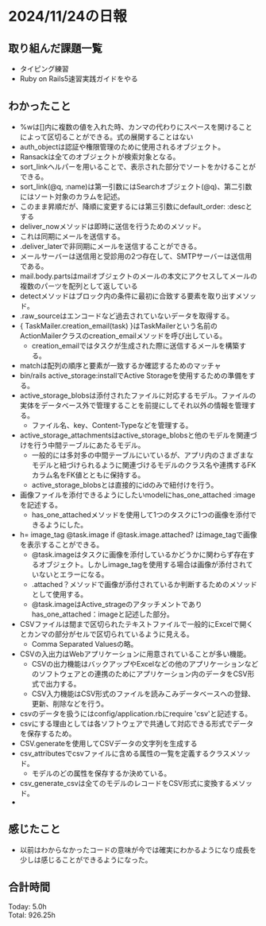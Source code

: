 # 2024/11/24の日報
## 取り組んだ課題一覧
* タイピング練習
* Ruby on Rails5速習実践ガイドをやる
## わかったこと
*  %wは[]内に複数の値を入れた時、カンマの代わりにスペースを開けることによって区切ることができる。式の展開することはない
*  auth_objectは認証や権限管理のために使用されるオブジェクト。
*  Ransackは全てのオブジェクトが検索対象となる。
*  sort_linkヘルパーを用いることで、表示された部分でソートをかけることができる。
  * sort_link(@q, :name)は第一引数にはSearchオブジェクト(@q)、第二引数にはソート対象のカラムを記述。
  * このまま昇順だが、降順に変更するには第三引数にdefault_order: :descとする
*  deliver_nowメソッドは即時に送信を行うためのメソッド。
  * これは同期にメールを送信する。
  * .deliver_laterで非同期にメールを送信することができる。
* メールサーバーは送信用と受診用の2つ存在して、SMTPサーバーは送信用である。
* mail.body.partsはmailオブジェクトのメールの本文にアクセスしてメールの複数のパーツを配列として返している
* detectメソッドはブロック内の条件に最初に合致する要素を取り出すメソッド。
* .raw_sourceはエンコードなど過去されていないデータを取得する。
* { TaskMailer.creation_email(task) }はTaskMailerという名前のActionMailerクラスのcreation_emailメソッドを呼び出している。
  * creation_emailではタスクが生成された際に送信するメールを構築する。
* matchは配列の順序と要素が一致するか確認するためのマッチャ
* bin/rails active_storage:installでActive Storageを使用するための準備をする。
* active_storage_blobsは添付されたファイルに対応するモデル。ファイルの実体をデータベース外で管理することを前提にしてそれ以外の情報を管理する。
  * ファイル名、key、Content-Typeなどを管理する。
* active_storage_attachmentsはactive_storage_blobsと他のモデルを関連づけを行う中間テーブルにあたるモデル。
  * 一般的には多対多の中間テーブルにいているが、アプリ内のさまざまなモデルと紐づけられるように関連づけるモデルのクラス名や連携するFKカラム名をFK値とともに保持する。
  * active_storage_blobsとは直接的にidのみで紐付けを行う。
* 画像ファイルを添付できるようにしたいmodelにhas_one_attached :imageを記述する。
  * has_one_attachedメソッドを使用して1つのタスクに1つの画像を添付できるようにした。
* h= image_tag @task.image if @task.image.attached? はimage_tagで画像を表示することができる。
  * @task.imageはタスクに画像を添付しているかどうかに関わらず存在するオブジェクト。しかしimage_tagを使用する場合は画像が添付されていないとエラーになる。
  * .attached？メソッドで画像が添付されているか判断するためのメソッドとして使用する。
  * @task.imageはActive_strageのアタッチメントでありhas_one_attached：imageと記述した部分。
* CSVファイルは間まで区切られたテキストファイルで一般的にExcelで開くとカンマの部分がセルで区切られているように見える。
  * Comma Separated Valuesの略。
* CSVの入出力はWebアプリケーションに用意されていることが多い機能。
  * CSVの出力機能はバックアップやExcelなどの他のアプリケーションなどのソフトウェアとの連携のためにアプリケーション内のデータをCSV形式で出力する。
  * CSV入力機能はCSV形式のファイルを読みこみデータベースへの登録、更新、削除などを行う。
* csvのデータを扱うにはconfig/application.rbにrequire 'csv'と記述する。
* csvにする理由としては各ソフトウェアで共通して対応できる形式でデータを保存するため。
* CSV.generateを使用してCSVデータの文字列を生成する
* csv_attributesでcsvファイルに含める属性の一覧を定義するクラスメソッド。
  * モデルのどの属性を保存するか決めている。  
* csv_generate_csvは全てのモデルのレコードをCSV形式に変換するメソッド。
*                   
## 感じたこと
* 以前はわからなかったコードの意味が今では確実にわかるようになり成長を少しは感じることができるようになった。
## 合計時間  
Today: 5.0h<br>
Total: 926.25h
